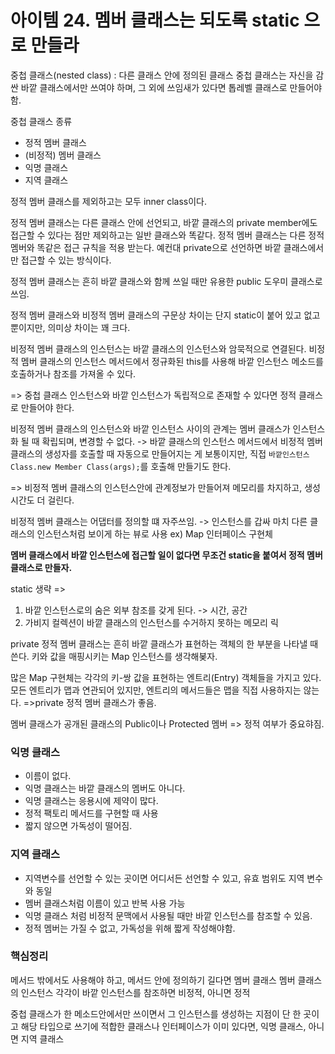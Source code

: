 # 아이템 24. 멤버 클래스는 되도록 static 으로 만들라

중첩 클래스(nested class) : 다른 클래스 안에 정의된 클래스
중첩 클래스는 자신을 감싼 바깥 클래스에서만 쓰여야 하며, 그 외에 쓰임새가 있다면 톱레벨 클래스로 만들어야 함.

중첩 클래스 종류
- 정적 멤버 클래스
- (비정적) 멤버 클래스
- 익명 클래스
- 지역 클래스

정적 멤버 클래스를 제외하고는 모두 inner class이다.

정적 멤버 클래스는 다른 클래스 안에 선언되고, 바깥 클래스의 private member에도 접근할 수 있다는 점만 제외하고는 일반 클래스와 똑같다. 정적 멤버 클래스는 다른 정적 멤버와 똑같은 접근 규칙을 적용 받는다. 예컨대 private으로 선언하면 바깥 클래스에서만 접근할 수 있는 방식이다.

정적 멤버 클래스는 흔히 바깥 클래스와 함께 쓰일 때만 유용한 public 도우미 클래스로 쓰임.


정적 멤버 클래스와 비정적 멤버 클래스의 구문상 차이는 단지 static이 붙어 있고 없고 뿐이지만, 의미상 차이는 꽤 크다.

비정적 멤버 클래스의 인스턴스는 바깥 클래스의 인스턴스와 암묵적으로 연결된다. 
비정적 멤버 클래스의 인스턴스 메서드에서 정규화된 this를 사용해 바깥 인스턴스 메소드를 호출하거나 참조를 가져올 수 있다.

=> 중첩 클래스 인스턴스와 바깥 인스턴스가 독립적으로 존재할 수 있다면 정적 클래스로 만들어야 한다.

비정적 멤버 클래스의 인스턴스와 바깥 인스턴스 사이의 관계는 멤버 클래스가 인스턴스화 될 때 확립되며, 변경할 수 없다.
-> 바깥 클래스의 인스턴스 메서드에서 비정적 멤버 클래스의 생성자를 호출할 때 자동으로 만들어지는 게 보통이지만, 직접 `바깥인스턴스Class.new Member Class(args);`를 호출해 만들기도 한다.

=> 비정적 멤버 클래스의 인스턴스안에 관계정보가 만들어져 메모리를 차지하고, 생성 시간도 더 걸린다.

비정적 멤버 클래스는 어댑터를 정의할 떄 자주쓰임.
-> 인스턴스를 갑싸 마치 다른 클래스의 인스턴스처럼 보이게 하는 뷰로 사용
ex) Map 인터페이스 구현체

**멤버 클래스에서 바깥 인스턴스에 접근할 일이 없다면 무조건 static을 붙여서 정적 멤버 클래스로 만들자.**

static 생략 =>
1. 바깥 인스턴스로의 숨은 외부 참조를 갖게 된다. -> 시간, 공간
2. 가비지 컬렉션이 바깥 클래스의 인스턴스를 수거하지 못하는 메모리 릭

private 정적 멤버 클래스는 흔히 바깥 클래스가 표현하는 객체의 한 부분을 나타낼 때 쓴다.
키와 값을 매핑시키는 Map 인스턴스를 생각해봊자.

많은 Map 구현체는 각각의 키-쌍 값을 표현하는 엔트리(Entry) 객체들을 가지고 있다. 모든 엔트리가 맵과 연관되어 있지만, 엔트리의 메서드들은 맵을 직접 사용하지는 않는다. 
=>private 정적 멤버 클래스가 좋음.


멤버 클래스가 공개된 클래스의 Public이나 Protected 멤버 => 정적 여부가 중요햐짐.


### 익명 클래스
- 이름이 없다.
- 익명 클래스는 바깥 클래스의 멤버도 아니다.
- 익명 클래스는 응용시에 제약이 많다.
- 정적 팩토리 메서드를 구현할 때 사용
- 짧지 않으면 가독성이 떨어짐.


### 지역 클래스
- 지역변수를 선언할 수 있는 곳이면 어디서든 선언할 수 있고, 유효 범위도 지역 변수와 동일
- 멤버 클래스처럼 이름이 있고 반복 사용 가능
- 익명 클래스 처럼 비정적 문맥에서 사용될 때만 바깥 인스턴스를 참조할 수 있음.
- 정적 멤버는 가질 수 없고, 가독성을 위해 짧게 작성해야함.


### 핵심정리
메서드 밖에서도 사용해야 하고, 메서드 안에 정의하기 길다면 멤버 클래스
멤버 클래스의 인스턴스 각각이 바깥 인스턴스를 참조하면 비정적, 아니면 정적

중첩 클래스가 한 메소드안에서만 쓰이면서 그 인스턴스를 생성하는 지점이 단 한 곳이고 해당 타입으로 쓰기에 적합한 클래스나 인터페이스가 이미 있다면, 익명 클래스, 아니면 지역 클래스


